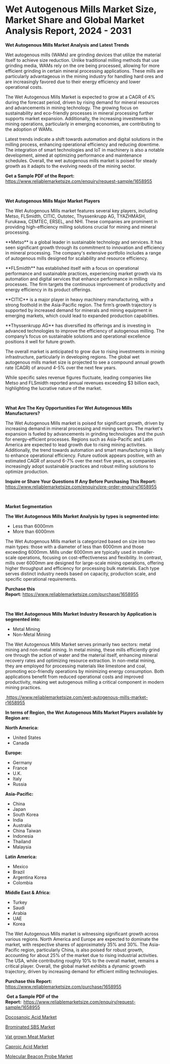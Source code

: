 <p><h1>Wet Autogenous Mills Market Size, Market Share and Global Market Analysis Report, 2024 - 2031</h1></p><p><strong>Wet Autogenous Mills Market Analysis and Latest Trends</strong></p>
<p><p>Wet autogenous mills (WAMs) are grinding devices that utilize the material itself to achieve size reduction. Unlike traditional milling methods that use grinding media, WAMs rely on the ore being processed, allowing for more efficient grinding in certain mineral processing applications. These mills are particularly advantageous in the mining industry for handling hard ores and are increasingly favored due to their energy efficiency and lower operational costs.</p><p>The Wet Autogenous Mills Market is expected to grow at a CAGR of 4% during the forecast period, driven by rising demand for mineral resources and advancements in mining technology. The growing focus on sustainability and eco-friendly processes in mineral processing further supports market expansion. Additionally, the increasing investments in mining operations, particularly in emerging economies, are contributing to the adoption of WAMs. </p><p>Latest trends indicate a shift towards automation and digital solutions in the milling process, enhancing operational efficiency and reducing downtime. The integration of smart technologies and IoT in machinery is also a notable development, aimed at optimizing performance and maintenance schedules. Overall, the wet autogenous mills market is poised for steady growth as it adapts to the evolving needs of the mining sector.</p></p>
<p><strong>Get a Sample PDF of the Report:&nbsp;</strong> <a href="https://www.reliablemarketsize.com/enquiry/request-sample/1658955?utm_campaign=1180&utm_medium=2&utm_source=Github&utm_content=ia&utm_term=28092024&utm_id=wet-autogenous-mills">https://www.reliablemarketsize.com/enquiry/request-sample/1658955</a></p>
<p>&nbsp;</p>
<p><strong>Wet Autogenous Mills Major Market Players</strong></p>
<p><p>The Wet Autogenous Mills market features several key players, including Metso, FLSmidth, CITIC, Outotec, Thyssenkrupp AG, TYAZHMASH, Furukawa, CEMTEC, ERSEL, and NHI. These companies are prominent in providing high-efficiency milling solutions crucial for mining and mineral processing.</p><p>**Metso** is a global leader in sustainable technology and services. It has seen significant growth through its commitment to innovation and efficiency in mineral processing. The company's extensive portfolio includes a range of autogenous mills designed for scalability and resource efficiency. </p><p>**FLSmidth** has established itself with a focus on operational performance and sustainable practices, experiencing market growth via its automation and digital services that enhance performance in milling processes. The firm targets the continuous improvement of productivity and energy efficiency in its product offerings.</p><p>**CITIC** is a major player in heavy machinery manufacturing, with a strong foothold in the Asia-Pacific region. The firm’s growth trajectory is supported by increased demand for minerals and mining equipment in emerging markets, which could lead to expanded production capabilities.</p><p>**Thyssenkrupp AG** has diversified its offerings and is investing in advanced technologies to improve the efficiency of autogenous milling. The company’s focus on sustainable solutions and operational excellence positions it well for future growth.</p><p>The overall market is anticipated to grow due to rising investments in mining infrastructure, particularly in developing regions. The global wet autogenous mills market size is projected to see a compound annual growth rate (CAGR) of around 4-5% over the next few years. </p><p>While specific sales revenue figures fluctuate, leading companies like Metso and FLSmidth reported annual revenues exceeding $3 billion each, highlighting the lucrative nature of the market.</p></p>
<p>&nbsp;</p>
<p><strong>What Are The Key Opportunities For Wet Autogenous Mills Manufacturers?</strong></p>
<p><p>The Wet Autogenous Mills market is poised for significant growth, driven by increasing demand in mineral processing and mining sectors. The market's expansion is fueled by advancements in grinding technologies and the push for energy-efficient processes. Regions such as Asia-Pacific and Latin America are expected to lead growth due to rising mining activities. Additionally, the trend towards automation and smart manufacturing is likely to enhance operational efficiency. Future outlook appears positive, with an estimated CAGR of around 6-7% over the next five years, as companies increasingly adopt sustainable practices and robust milling solutions to optimize production.</p></p>
<p><strong>Inquire or Share Your Questions If Any Before Purchasing This Report:</strong> <a href="https://www.reliablemarketsize.com/enquiry/pre-order-enquiry/1658955?utm_campaign=1180&utm_medium=2&utm_source=Github&utm_content=ia&utm_term=28092024&utm_id=wet-autogenous-mills">https://www.reliablemarketsize.com/enquiry/pre-order-enquiry/1658955</a></p>
<p>&nbsp;</p>
<p><strong>Market Segmentation</strong></p>
<p><strong>The Wet Autogenous Mills Market Analysis by types is segmented into:</strong></p>
<p><ul><li>Less than 6000mm</li><li>More than 6000mm</li></ul></p>
<p><p>The Wet Autogenous Mills market is categorized based on size into two main types: those with a diameter of less than 6000mm and those exceeding 6000mm. Mills under 6000mm are typically used in smaller-scale operations, focusing on cost-effectiveness and flexibility. In contrast, mills over 6000mm are designed for large-scale mining operations, offering higher throughput and efficiency for processing bulk materials. Each type serves distinct industry needs based on capacity, production scale, and specific operational requirements.</p></p>
<p><strong>Purchase this Report:&nbsp;</strong><a href="https://www.reliablemarketsize.com/purchase/1658955?utm_campaign=1180&utm_medium=2&utm_source=Github&utm_content=ia&utm_term=28092024&utm_id=wet-autogenous-mills">https://www.reliablemarketsize.com/purchase/1658955</a></p>
<p>&nbsp;</p>
<p><strong>The Wet Autogenous Mills Market Industry Research by Application is segmented into:</strong></p>
<p><ul><li>Metal Mining</li><li>Non-Metal Mining</li></ul></p>
<p><p>The Wet Autogenous Mills Market serves primarily two sectors: metal mining and non-metal mining. In metal mining, these mills efficiently grind ore through the action of water and the material itself, enhancing mineral recovery rates and optimizing resource extraction. In non-metal mining, they are employed for processing materials like limestone and coal, promoting eco-friendly operations by minimizing energy consumption. Both applications benefit from reduced operational costs and improved productivity, making wet autogenous milling a critical component in modern mining practices.</p></p>
<p><a href="https://www.reliablemarketsize.com/wet-autogenous-mills-market-r1658955?utm_campaign=1180&utm_medium=2&utm_source=Github&utm_content=ia&utm_term=28092024&utm_id=wet-autogenous-mills">&nbsp;https://www.reliablemarketsize.com/wet-autogenous-mills-market-r1658955</a></p>
<p><strong>In terms of Region, the Wet Autogenous Mills Market Players available by Region are:</strong></p>
<p>
    <p> <strong> North America: </strong>
        <ul>
            <li>United States</li>
            <li>Canada</li>
        </ul>
        </p> 
    <p> <strong> Europe: </strong>
        <ul>
            <li>Germany</li>
            <li>France</li>
            <li>U.K.</li>
            <li>Italy</li>
            <li>Russia</li>
        </ul>
        </p> 
    <p> <strong> Asia-Pacific: </strong>
        <ul>
            <li>China</li>
            <li>Japan</li>
            <li>South Korea</li>
            <li>India</li>
            <li>Australia</li>
            <li>China Taiwan</li>
            <li>Indonesia</li>
            <li>Thailand</li>
            <li>Malaysia</li>
        </ul>
        </p> 
    <p> <strong> Latin America: </strong>
        <ul>
            <li>Mexico</li>
            <li>Brazil</li>
            <li>Argentina Korea</li>
            <li>Colombia</li>
        </ul>
        </p> 
    <p> <strong> Middle East & Africa: </strong>
        <ul>
            <li>Turkey</li>
            <li>Saudi</li>
            <li>Arabia</li>
            <li>UAE</li>
            <li>Korea</li>
        </ul>
    </p>
    </p>
<p><p>The Wet Autogenous Mills market is witnessing significant growth across various regions. North America and Europe are expected to dominate the market, with respective shares of approximately 35% and 30%. The Asia-Pacific region, particularly China, is also poised for robust growth, accounting for about 25% of the market due to rising industrial activities. The USA, while contributing roughly 10% to the overall market, remains a critical player. Overall, the global market exhibits a dynamic growth trajectory, driven by increasing demand for efficient milling technologies.</p></p>
<p><strong>Purchase this Report: </strong><a href="https://www.reliablemarketsize.com/purchase/1658955?utm_campaign=1180&utm_medium=2&utm_source=Github&utm_content=ia&utm_term=28092024&utm_id=wet-autogenous-mills">https://www.reliablemarketsize.com/purchase/1658955</a></p>
<p>&nbsp;<strong>Get a Sample PDF of the Report:&nbsp;&nbsp;</strong><a href="https://www.reliablemarketsize.com/enquiry/request-sample/1658955?utm_campaign=1180&utm_medium=2&utm_source=Github&utm_content=ia&utm_term=28092024&utm_id=wet-autogenous-mills">https://www.reliablemarketsize.com/enquiry/request-sample/1658955</a></p>
<p><strong></strong></p>
<p><p><a href="https://issuu.com/reportprime-2/docs/docosanoic-acid-market-size-2030.pp_cf4f35d3623d55?utm_campaign=1180&utm_medium=2&utm_source=Github&utm_content=ia&utm_term=28092024&utm_id=wet-autogenous-mills">Docosanoic Acid Market</a></p><p><a href="https://github.com/BryceTownsendr/Market-Research-Report-List-6/blob/main/brominated-sbs-market.md?utm_campaign=1180&utm_medium=2&utm_source=Github&utm_content=ia&utm_term=28092024&utm_id=wet-autogenous-mills">Brominated SBS Market</a></p><p><a href="https://www.linkedin.com/pulse/global-vat-grown-meat-market-trends-insights-growth-knfne?trackingId=vwjYTw0ORD%2BcHwKPx49TXw%3D%3D&utm_campaign=1180&utm_medium=2&utm_source=Github&utm_content=ia&utm_term=28092024&utm_id=wet-autogenous-mills">Vat grown Meat Market</a></p><p><a href="https://issuu.com/reportprime-2/docs/caproic-acid-market-size-2030.pptx_a35ba7e442e7bf?utm_campaign=1180&utm_medium=2&utm_source=Github&utm_content=ia&utm_term=28092024&utm_id=wet-autogenous-mills">Caproic Acid Market</a></p><p><a href="https://www.linkedin.com/pulse/driving-market-forces-molecular-beacon-probe-trends-future-forecasts-wzple?trackingId=QTgRWJnkSfmKKMr4wF%2FA8Q%3D%3D&utm_campaign=1180&utm_medium=2&utm_source=Github&utm_content=ia&utm_term=28092024&utm_id=wet-autogenous-mills">Molecular Beacon Probe Market</a></p></p>